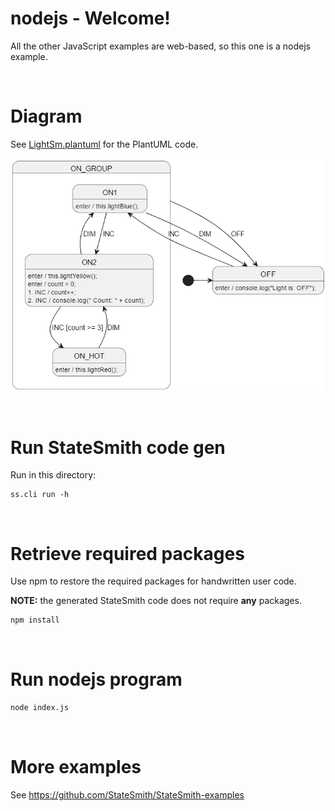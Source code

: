 # nodejs - Welcome!
All the other JavaScript examples are web-based, so this one is a nodejs example.


<br>

# Diagram
See [LightSm.plantuml](./LightSm.plantuml) for the PlantUML code.

![](docs/fsm.png)


<br>

# Run StateSmith code gen
Run in this directory:
```
ss.cli run -h
```

<br>

# Retrieve required packages
Use npm to restore the required packages for handwritten user code. 

**NOTE:** the generated StateSmith code does not require **any** packages.

```bash
npm install
```

<br>

# Run nodejs program
```bash
node index.js
```


<br>

# More examples
See https://github.com/StateSmith/StateSmith-examples
